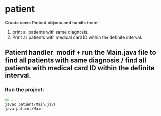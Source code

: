 # patient
Сreate some Patient objects and handle them: 
1) print all patients with same diagnosis. 
2) Print all patients with medical card ID within the definite interval.

## Patient handler: modif + run the Main.java file to find all patients with same diagnosis / find all patients with medical card ID within the definite interval.

### Run the project:
```bash
cd .. 
javac patient/Main.java
java patient/Main
```
